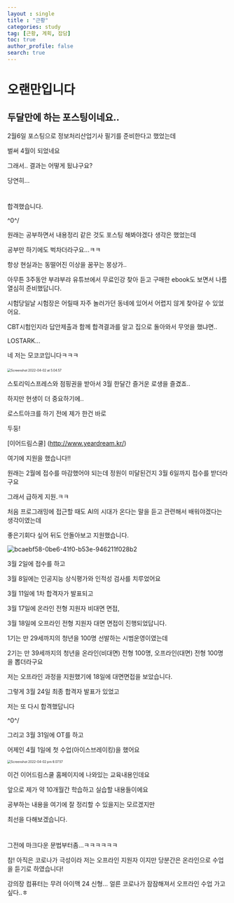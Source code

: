 ```yaml
---
layout : single
title : "근황"
categories: study
tag: [근황, 계획, 잡담]
toc: true
author_profile: false
search: true
---
```




# 오랜만입니다



## 두달만에 하는 포스팅이네요..



2월6일  포스팅으로 정보처리산업기사 필기를 준비한다고 했었는데

벌써 4월이 되었네요

그래서.. 결과는 어떻게 됬냐구요?

당연히...

# 

# 

# 

# 

# 

#
#

#

#

#

#

#

#

#

#

합격했습니다.

\^0^/



원래는 공부하면서 내용정리 같은 것도 포스팅 해봐야겠다 생각은 했었는데

공부만 하기에도 벅차더라구요...ㅋㅋ

항상 현실과는 동떨어진 이상을 꿈꾸는 몽상가..



아무튼 3주동안 부랴부랴 유튜브에서 무료인강 찾아 듣고 구매한 ebook도 보면서 나름 열심히 준비했답니다.

시험당일날 시험장은 어릴때 자주 놀러가던 동네에 있어서 어렵지 않게 찾아갈 수 있었어요.

CBT시험인지라 답안제출과 함께 합격결과를 알고 집으로 돌아와서 무엇을 했냐면..



LOSTARK...



네 저는 모코코입니다ㅋㅋㅋ

​	<img src="../../images/2022-04-02-first/Screenshot 2022-04-02 at 5.04.57.png" alt="Screenshot 2022-04-02 at 5.04.57" style="zoom:50%;" />







스토리익스프레스와 점핑권을 받아서 3월 한달간 즐거운 로생을 즐겼죠..



하지만 현생이 더 중요하기에..



로스트아크를 하기 전에 제가 한건 바로



두둥!



[이어드림스쿨] (http://www.yeardream.kr/)

여기에 지원을 했습니다!!



원래는 2월에 접수를 마감했어야 되는데 정원이 미달된건지 3월 6일까지 접수를 받더라구요

그래서 급하게 지원.ㅋㅋ



처음 프로그래밍에 접근할 때도 AI의 시대가 온다는 말을 듣고 관련해서 배워야겠다는 생각이였는데



좋은기회다 싶어 뒤도 안돌아보고 지원했습니다.



![bcaebf58-0be6-41f0-b53e-946211f028b2](../../images/2022-04-02-first/bcaebf58-0be6-41f0-b53e-946211f028b2.png)





3월 2일에 접수를 하고

3월 8일에는 인공지능 상식평가와 인적성 검사를 치루었어요

3월 11일에 1차 합격자가 발표되고

3월 17일에 온라인 전형 지원자 비대면 면접,

3월 18일에 오프라인 전형 지원자 대면 면접이 진행되었답니다.



1기는 만 29세까지의 청년을 100명 선발하는 시범운영이였는데

2기는 만 39세까지의 청년을 온라인(비대면) 전형 100명, 오프라인(대면) 전형 100명을 뽑더라구요

저는 오프라인 과정을 지원했기에 18일에 대면면접을 보았습니다.



그렇게 3월 24일 최종 합격자 발표가 있었고



저는 또 다시 합격했답니다

\^0^/



그리고 3월 31일에 OT를 하고

어제인 4월 1일에 첫 수업(아이스브레이킹)을 했어요



<img src="../../images/2022-04-02-first/Screenshot 2022-04-02 pm 6.07.57.png" alt="Screenshot 2022-04-02 pm 6.07.57" style="zoom:50%;" />



이건 이어드림스쿨 홈페이지에 나와있는 교육내용인데요

앞으로 제가 약 10개월간 학습하고 실습할 내용들이에요



공부하는 내용을 여기에 잘 정리할 수 있을지는 모르겠지만

최선을 다해보겠습니다.

#

#

#

#

#

그전에 마크다운 문법부터좀...ㅋㅋㅋㅋㅋㅋ



참! 아직은 코로나가 극성이라 저는 오프라인 지원자 이지만 당분간은 온라인으로 수업을 듣기로 하였습니다!



강의장 컴퓨터는 무려 아이맥 24 신형... 얼른 코로나가 잠잠해져서 오프라인 수업 가고싶다..ㅎ

